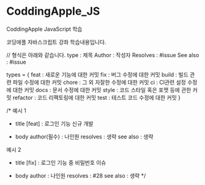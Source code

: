 # CoddingApple_JS
CoddingApple JavaScript 학습

코딩애플 자바스크립트 강좌 학습내용입니다.

// 형식은 아래와 같습니다.
type : 제목
Author : 작성자
Resolves : #issue
See also : #issue

types = {
	feat : 새로운 기능에 대한 커밋
  fix : 버그 수정에 대한 커밋
  build : 빌드 관련 파일 수정에 대한 커밋
  chore : 그 외 자잘한 수정에 대한 커밋
  ci : CI관련 설정 수정에 대한 커밋
  docs : 문서 수정에 대한 커밋
  style : 코드 스타일 혹은 포맷 등에 관한 커밋
  refactor :  코드 리팩토링에 대한 커밋
  test : 테스트 코드 수정에 대한 커밋
}

/*
예시 1
- title
[feat] : 로그인 기능 신규 개발

- body
author(필수) : 나인원
resolves : 생략
see also : 생략

예시 2
- title
[fix] : 로그인 기능 중 비밀번호 이슈

- body
author : 나인원
resolves : #28
see also : 생략
*/
